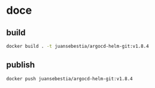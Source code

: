 # doce

## build

```bash
docker build . -t juansebestia/argocd-helm-git:v1.8.4
```

## publish

```bash
docker push juansebestia/argocd-helm-git:v1.8.4
```
